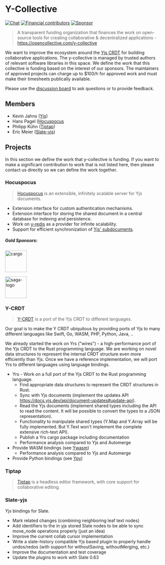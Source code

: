 # Y-Collective

[![Chat](https://img.shields.io/badge/chat-on%20discord-7289da.svg?sanitize=true)](https://discord.gg/pt8VyznvTs)
[![Financial contributors](https://opencollective.com/y-collective/tiers/badge.svg)](https://discord.gg/WtJ49jGshW)
[![Sponsor](https://img.shields.io/static/v1?label=Sponsor&message=%E2%9D%A4&logo=GitHub)](https://opencollective.com/y-collective)

> A transparent funding organization that finances the work on open-source tools for creating collaborative & decentralized applications - https://opencollective.com/y-collective

We want to improve the ecosystem around the [Yjs CRDT](https://github.com/yjs/yjs) for building collaborative applications. The y-collective is managed by trusted authors of relevant software libraries in this space. We define the work that this collective is funding based on the interest of our sponsors. The maintainers of approved projects can charge up to $100/h for approved work and must make their timesheets publically available.

Please use the [discussion board](https://github.com/y-community/y-collective/discussions) to ask questions or to provide feedback.

## Members

* Kevin Jahns ([Yjs](https://github.com/yjs/yjs))
* Hans Pagel ([Hocuspocus](https://www.hocuspocus.dev)
* Philipp Kühn ([Tiptap](https://github.com/ueberdosis/tiptap))
* Eric Meier ([Slate-yjs](https://github.com/BitPhinix/slate-yjs))

## Projects

In this section we define the work that y-collective is funding. If you want to make a significant contribution to work that is not listed here, then please contact us directly so we can define the work together. 

### Hocuspocus
> [Hocuspocus](https://www.hocuspocus.dev/) is an extensible, infinitely scalable server for Yjs documents. 

* Extension interface for custom authentication mechanisms.
* Extension interface for storing the shared document in a central database for indexing and persistence.
* Work on [y-redis](https://github.com/yjs/y-redis/) as a provider for infinite scalability.
* Support for efficient synchronization of [Yjs' subdocuments](https://docs.yjs.dev/api/subdocuments).

##### Gold Sponsors: 

<a href="https://cargo.site/"><img height="70" alt="cargo" src="https://user-images.githubusercontent.com/5553757/118843640-8a696680-b8ca-11eb-9b5b-9e53c5d7c5a7.png"></a>

<a href="https://saga.so/"><img height="70" alt="saga-logo" src="https://user-images.githubusercontent.com/5553757/118843142-0f07b500-b8ca-11eb-9418-1dd9505b0e8d.png"></a>

### Y-CRDT
> [Y-CRDT](https://github.com/yjs/y-crdt) is a port of the Yjs CRDT to different languages.

Our goal is to make the Y CRDT ubiquitous by providing ports of Yjs to many different languages like Swift, Go, WASM, PHP, Python, Java, ..

We already started the work on Yrs ("wires") - a high-performance port of the Yjs CRDT to the Rust programming language. We are working on novel data structures to represent the internal CRDT structure even more efficiently than Yjs. Once we have a reference implementation, we will port Yrs to different languages using language bindings. 

* Yrs - Work on a full port of the Yjs CRDT to the Rust programming language.
  * Find appropriate data structures to represent the CRDT structures in Rust.
  * Sync with Yjs documents (implement the updates API https://docs.yjs.dev/api/document-updates#update-api).
  * Read the Yjs documents (implement shared types including the API to read the content. It will be possible to convert the types to a JSON representation).
  * Functionality to manipulate shared types (Y.Map and Y.Array will be fully implemented. But Y.Text won't implement the complete extensive rich-text API).
  * Publish a Yrs cargo package including documentation
  * Performance analysis compared to Yjs and Automerge
* Provide WASM bindings (see [Ywasm](https://github.com/yjs/y-crdt/tree/main/ywasm))
  * Performance analysis compared to Yjs and Automerge
* Provide Python bindings (see [Ypy](https://github.com/yjs/y-crdt/tree/main/y-py))

### Tiptap
> [Tiptap](https://www.tiptap.dev/) is a headless editor framework, with core support for collaborative editing.

### Slate-yjs

Yjs bindings for Slate.

* Mark related changes (combining neighboring leaf text nodes)
* Add identifiers to the in yjs stored Slate nodes to be able to sync move_node operations properly (just an idea)
* Improve the current collab cursor implementation
* Write a slate-history compatible Yjs based plugin to properly handle undos/redos (with support for withoutSaving, withoutMerging, etc.)
* Improve the documentation and test coverage
* Update the plugins to work with Slate 0.63
